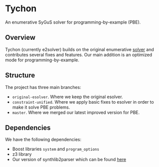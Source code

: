 # Tychon #

An enumerative SyGuS solver for programming-by-example (PBE).

## Overview

Tychon (currently e2solver) builds on the original enumerative [solver] and
contributes several fixes and features. Our main addition is an optimized mode for programming-by-example.

## Structure

The project has three main branches:

  - `original-esolver`. Where we keep the original esolver.
  - `constraint-unified`. Where we apply basic fixes to esolver in order to make it
  solve PBE problems.
  - `master`. Where we merged our latest improved version for PBE.

## Dependencies

We have the following dependencies:

  - Boost libraries `system` and `program_options`
  - z3 library
  - Our version of synthlib2parser which can be found [here]


  [solver]: https://github.com/rishabhs/sygus-comp14/tree/master/solvers/enumerative
  [here]: https://github.com/sygus-tools/synthlib2parser
